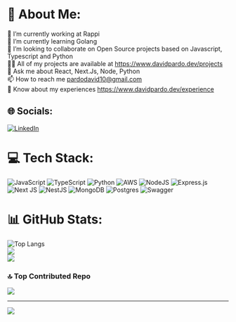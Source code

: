 # 💫 About Me:
🔭 I’m currently working at Rappi<br>🌱 I’m currently learning Golang<br>👯 I’m looking to collaborate on Open Source projects based on Javascript, Typescript and Python<br>👨‍💻 All of my projects are available at https://www.davidpardo.dev/projects<br>💬 Ask me about React, Next.Js, Node, Python<br>📫 How to reach me pardodavid10@gmail.com<br>📄 Know about my experiences https://www.davidpardo.dev/experience


## 🌐 Socials:
[![LinkedIn](https://img.shields.io/badge/LinkedIn-%230077B5.svg?logo=linkedin&logoColor=white)](https://linkedin.com/in/david-pardo-996999153) 

# 💻 Tech Stack:
![JavaScript](https://img.shields.io/badge/javascript-%23323330.svg?style=for-the-badge&logo=javascript&logoColor=%23F7DF1E) ![TypeScript](https://img.shields.io/badge/typescript-%23007ACC.svg?style=for-the-badge&logo=typescript&logoColor=white) ![Python](https://img.shields.io/badge/python-3670A0?style=for-the-badge&logo=python&logoColor=ffdd54) ![AWS](https://img.shields.io/badge/AWS-%23FF9900.svg?style=for-the-badge&logo=amazon-aws&logoColor=white) ![NodeJS](https://img.shields.io/badge/node.js-6DA55F?style=for-the-badge&logo=node.js&logoColor=white) ![Express.js](https://img.shields.io/badge/express.js-%23404d59.svg?style=for-the-badge&logo=express&logoColor=%2361DAFB) ![Next JS](https://img.shields.io/badge/Next-black?style=for-the-badge&logo=next.js&logoColor=white) ![NestJS](https://img.shields.io/badge/nestjs-%23E0234E.svg?style=for-the-badge&logo=nestjs&logoColor=white) ![MongoDB](https://img.shields.io/badge/MongoDB-%234ea94b.svg?style=for-the-badge&logo=mongodb&logoColor=white) ![Postgres](https://img.shields.io/badge/postgres-%23316192.svg?style=for-the-badge&logo=postgresql&logoColor=white) ![Swagger](https://img.shields.io/badge/-Swagger-%23Clojure?style=for-the-badge&logo=swagger&logoColor=white)
# 📊 GitHub Stats:
![Top Langs](https://github-readme-stats.vercel.app/api/top-langs/?username=davidPardoC&show_icons=true&theme=dark&hide_title=true)<br/>
![](https://github-readme-stats-git-masterorgs-github-readme-stats-team.vercel.app/api?username=davidPardoC&include_orgs=true&show_icons=true&theme=nightowl&locale=en&hide_border=true)<br/>
![](https://github-readme-streak-stats.herokuapp.com/?user=davidPardoC&theme=tokyonight&hide_border=true)<br/>


### 🔝 Top Contributed Repo
![](https://github-contributor-stats.vercel.app/api?username=davidPardoC&limit=5&theme=dark&combine_all_yearly_contributions=true)

---
[![](https://visitcount.itsvg.in/api?id=davidPardoC&icon=0&color=0)](https://visitcount.itsvg.in)

<!-- Proudly created with GPRM ( https://gprm.itsvg.in ) -->
